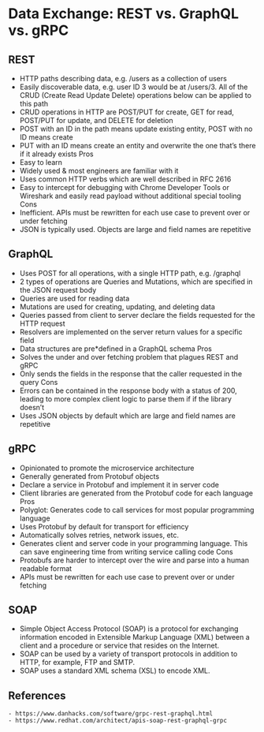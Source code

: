 # Data Exchange: REST vs. GraphQL vs. gRPC

## REST

- HTTP paths describing data, e.g. /users as a collection of users
- Easily discoverable data, e.g. user ID 3 would be at /users/3. All of the CRUD (Create Read Update Delete) operations below can be applied to this path
- CRUD operations in HTTP are POST/PUT for create, GET for read, POST/PUT for update, and DELETE for deletion
- POST with an ID in the path means update existing entity, POST with no ID means create
- PUT with an ID means create an entity and overwrite the one that’s there if it already exists
  Pros
- Easy to learn
- Widely used & most engineers are familiar with it
- Uses common HTTP verbs which are well described in RFC 2616
- Easy to intercept for debugging with Chrome Developer Tools or Wireshark and easily read payload without additional special tooling
  Cons
- Inefficient. APIs must be rewritten for each use case to prevent over or under fetching
- JSON is typically used. Objects are large and field names are repetitive

## GraphQL

- Uses POST for all operations, with a single HTTP path, e.g. /graphql
- 2 types of operations are Queries and Mutations, which are specified in the JSON request body
- Queries are used for reading data
- Mutations are used for creating, updating, and deleting data
- Queries passed from client to server declare the fields requested for the HTTP request
- Resolvers are implemented on the server return values for a specific field
- Data structures are pre\*defined in a GraphQL schema
  Pros
- Solves the under and over fetching problem that plagues REST and gRPC
- Only sends the fields in the response that the caller requested in the query
  Cons
- Errors can be contained in the response body with a status of 200, leading to more complex client logic to parse them if if the library doesn’t
- Uses JSON objects by default which are large and field names are repetitive

## gRPC

- Opinionated to promote the microservice architecture
- Generally generated from Protobuf objects
- Declare a service in Protobuf and implement it in server code
- Client libraries are generated from the Protobuf code for each language
  Pros
- Polyglot: Generates code to call services for most popular programming language
- Uses Protobuf by default for transport for efficiency
- Automatically solves retries, network issues, etc.
- Generates client and server code in your programming language. This can save engineering time from writing service calling code
  Cons
- Protobufs are harder to intercept over the wire and parse into a human readable format
- APIs must be rewritten for each use case to prevent over or under fetching

## SOAP

- Simple Object Access Protocol (SOAP) is a protocol for exchanging information encoded in Extensible Markup Language (XML) between a client and a procedure or service that resides on the Internet.
- SOAP can be used by a variety of transport protocols in addition to HTTP, for example, FTP and SMTP.
- SOAP uses a standard XML schema (XSL) to encode XML.

## References

```output
- https://www.danhacks.com/software/grpc-rest-graphql.html
- https://www.redhat.com/architect/apis-soap-rest-graphql-grpc
```

